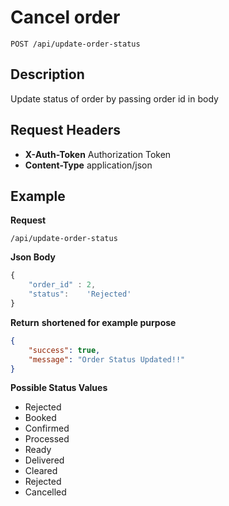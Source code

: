 # Cancel order

    POST /api/update-order-status

## Description
Update status of order by passing order id in body 

## Request Headers
- **X-Auth-Token** Authorization Token
- **Content-Type** application/json

## Example
**Request**

    /api/update-order-status

**Json Body**
```javascript
{
	"order_id" : 2,
	"status":    'Rejected' 
}
```

**Return** __shortened for example purpose__
``` json
{
    "success": true,
    "message": "Order Status Updated!!"
}
```
**Possible Status Values**
 
 - Rejected
 - Booked
 - Confirmed
 - Processed
 - Ready
 - Delivered
 - Cleared
 - Rejected
 - Cancelled
